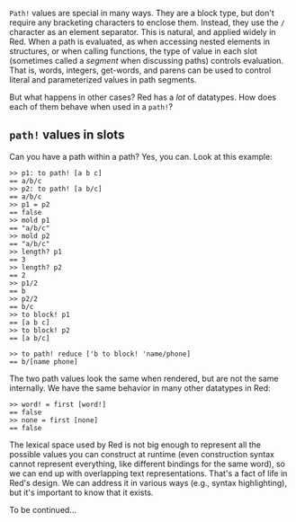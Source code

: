 `Path!` values are special in many ways. They are a block type, but don't require any bracketing characters to enclose them. Instead, they use the `/` character as an element separator. This is natural, and applied widely in Red. When a path is evaluated, as when accessing nested elements in structures, or when calling functions, the type of value in each slot (sometimes called a _segment_ when discussing paths) controls evaluation. That is, words, integers, get-words, and parens can be used to control literal and parameterized values in path segments.

But what happens in other cases? Red has a _lot_ of datatypes. How does each of them behave when used in a `path!`? 

## `path!` values in slots

Can you have a path within a path? Yes, you can. Look at this example:

```
>> p1: to path! [a b c]
== a/b/c
>> p2: to path! [a b/c]
== a/b/c
>> p1 = p2
== false
>> mold p1
== "a/b/c"
>> mold p2
== "a/b/c"
>> length? p1
== 3
>> length? p2
== 2
>> p1/2
== b
>> p2/2
== b/c
>> to block! p1
== [a b c]
>> to block! p2
== [a b/c]

>> to path! reduce ['b to block! 'name/phone]
== b/[name phone]
```

The two path values look the same when rendered, but are not the same internally. We have the same behavior in many other datatypes in Red:

```
>> word! = first [word!]
== false
>> none = first [none]
== false
```

The lexical space used by Red is not big enough to represent all the possible values you can construct at runtime (even construction syntax cannot represent everything, like different bindings for the same word), so we can end up with overlapping text representations. That's a fact of life in Red's design. We can address it in various ways (e.g., syntax highlighting), but it's important to know that it exists. 

To be continued...